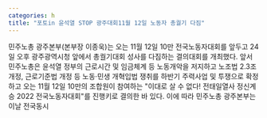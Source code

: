 ```yaml
---
categories: h
title: "포토in 윤석열 STOP 광주대회11월 12일 노동자 총궐기 다짐"
---
```

민주노총 광주본부(본부장 이종욱)는 오는 11월 12일 10만 전국노동자대회를 앞두고 24일 오후 광주광역시청 앞에서 총궐기대회 성사를 다짐하는 결의대회를 개최했다. 앞서 민주노총은 윤석열 정부의 근로시간 및 임금체계 등 노동개악을 저지하고 노조법 2.3조 개정, 근로기준법 개정 등 노동·민생 개혁입법 쟁취를 하반기 주력사업 및 투쟁으로 확정하고 오는 11월 12일 10만의 조합원이 참여하는 "이대로 살 수 없다! 전태일열사 정신계승 2022 전국노동자대회"를 진행키로 결의한 바 있다. 이에 따라 민주노총 광주본부는 이날 전국동시